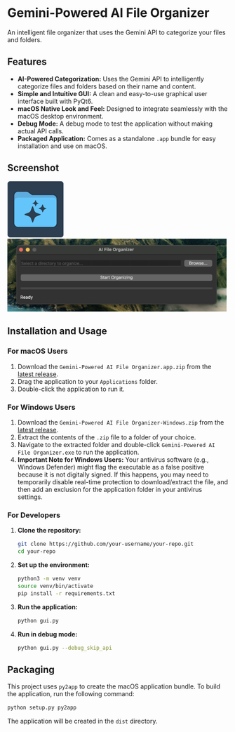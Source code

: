 # Gemini-Powered AI File Organizer

An intelligent file organizer that uses the Gemini API to categorize your files and folders.

## Features

*   **AI-Powered Categorization:** Uses the Gemini API to intelligently categorize files and folders based on their name and content.
*   **Simple and Intuitive GUI:** A clean and easy-to-use graphical user interface built with PyQt6.
*   **macOS Native Look and Feel:** Designed to integrate seamlessly with the macOS desktop environment.
*   **Debug Mode:** A debug mode to test the application without making actual API calls.
*   **Packaged Application:** Comes as a standalone `.app` bundle for easy installation and use on macOS.

## Screenshot

<img src="AI%20File%20Organizer%20(iOS%20Icon).png" width="128">
<br>
<img src="AppUI.png" width="500">

## Installation and Usage

### For macOS Users

1.  Download the `Gemini-Powered AI File Organizer.app.zip` from the [latest release](https://github.com/jnadolski/ai-file-organizer/releases/latest).
2.  Drag the application to your `Applications` folder.
3.  Double-click the application to run it.

### For Windows Users

1.  Download the `Gemini-Powered AI File Organizer-Windows.zip` from the [latest release](https://github.com/jnadolski/ai-file-organizer/releases/latest).
2.  Extract the contents of the `.zip` file to a folder of your choice.
3.  Navigate to the extracted folder and double-click `Gemini-Powered AI File Organizer.exe` to run the application.
4.  **Important Note for Windows Users:** Your antivirus software (e.g., Windows Defender) might flag the executable as a false positive because it is not digitally signed. If this happens, you may need to temporarily disable real-time protection to download/extract the file, and then add an exclusion for the application folder in your antivirus settings.

### For Developers

1.  **Clone the repository:**
    ```bash
    git clone https://github.com/your-username/your-repo.git
    cd your-repo
    ```
2.  **Set up the environment:**
    ```bash
    python3 -m venv venv
    source venv/bin/activate
    pip install -r requirements.txt
    ```
3.  **Run the application:**
    ```bash
    python gui.py
    ```
4.  **Run in debug mode:**
    ```bash
    python gui.py --debug_skip_api
    ```

## Packaging

This project uses `py2app` to create the macOS application bundle. To build the application, run the following command:

```bash
python setup.py py2app
```

The application will be created in the `dist` directory.
